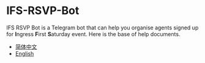# IFS-RSVP-Bot

IFS RSVP Bot is a Telegram bot that can help you organise agents signed up for **I**ngress **F**irst **S**aturday event. Here is the base of help documents.

- [简体中文](/zh-cn)
- [English](/en-us)